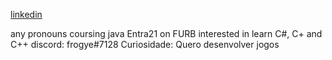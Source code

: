 <a href = 'https://www.linkedin.com/in/vitor-schramm-3b6a97216/'> linkedin </a>


any pronouns
coursing java Entra21 on FURB
interested in learn C#, C+ and C++
discord: frogye#7128
Curiosidade: Quero desenvolver jogos
